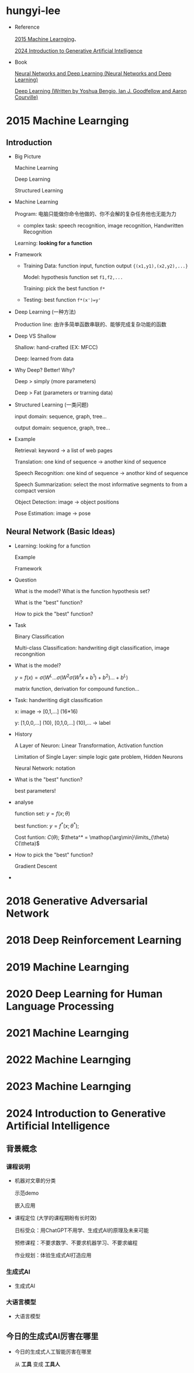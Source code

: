 # hungyi-lee

- Reference

  [2015 Machine Learnging](http://speech.ee.ntu.edu.tw/~tlkagk/courses_MLSD15_2.html)、

  [2024 Introduction to Generative Artificial Intelligence](https://speech.ee.ntu.edu.tw/~hylee/genai/2024-spring.php)

- Book

  [Neural Networks and Deep Learning (Neural Networks and Deep Learning)](http://neuralnetworksanddeeplearning.com/)

  [Deep Learning (Written by Yoshua Bengio, Ian J. Goodfellow and Aaron Courville)](http://www.iro.umontreal.ca/~bengioy/dlbook/)





# 2015 Machine Learnging

## Introduction

- Big Picture

  Machine Learning 

  Deep Learning 

  Structured Learning 

  



- Machine Learning 

  Program: 电脑只能做你命令他做的、你不会解的复杂任务他也无能为力

  - complex task: speech recognition, image recognition, Handwritten Recognition 

  Learning: **looking for a function**

- Framework

  - Training Data: function input, function output `{(x1,y1),(x2,y2),...}`

    Model: hypothesis function set `f1,f2,...`

    Training: pick the best function `f*`

  - Testing: best function `f*(x')=y'`

  



- Deep Learning (一种方法)

  Production line: 由许多简单函数串联的、能够完成复杂功能的函数

- Deep VS Shallow

  Shallow: hand-crafted (EX: MFCC)

  Deep: learned from data 

- Why Deep? Better! Why?

  Deep > simply (more parameters)

  Deep > Fat (parameters or trarning data)

  



- Structured Learning (一类问题)

  input domain: sequence, graph, tree...

  output domain: sequence, graph, tree...

- Example

  Retrieval: keyword -> a list of  web pages

  Translation: one kind of sequence -> another kind of sequence 

  Speech Recognition: one kind of sequence -> anothor kind of sequence 

  Speech Summarization: select the most informative segments to from a compact version 

  Object Detection: image -> object positions

  Pose Estimation: image -> pose

  



## Neural Network (Basic Ideas)

- Learning: looking for a function

  Example

  Framework

- Question

  What is the model? What is the function hypothesis set? 

  What is the "best" function? 

  How to pick the "best" function?

- Task

  Binary Classification

  Multi-class Classification: handwriting digit classification, image recongnition

  



- What is the model?

  $y = f(x) = \sigma(W^L...\sigma(W^2\sigma(W^1x + b^1) + b^2)...+b^L)$

  matrix function, derivation for compound function...

- Task: handwriting digit classification

  x: image -> [0,1,...] (16*16)

  y: [1,0,0,...] (10), [0,1,0,...] (10),... -> label 

- History

  A Layer of Neuron: Linear Transformation, Activation function 

  Limitation of Single Layer: simple logic gate problem, Hidden Neurons

  Neural Network: notation

  



- What is the "best" function? 

  best parameters!

- analyse

  function set: $y = f(x; \theta)$

  best function: $y = f^*(x; \theta^*)$; 

  Cost funtion: $C(\theta)$; $\theta^* = \mathop{\arg\min}\limits_{\theta} C(\theta)$

  



- How to pick the "best" function?

  Gradient Descent  

- 









# 2018 Generative Adversarial Network











# 2018 Deep Reinforcement Learning 













# 2019 Machine Learnging











# 2020 Deep Learning for Human Language Processing











# 2021 Machine Learnging









# 2022 Machine Learnging









# 2023 Machine Learnging











# 2024 Introduction to Generative Artificial Intelligence

## 背景概念

### 课程说明

- 机器对文章的分类

  示范demo

  嵌入应用

- 课程定位 (大学的课程期盼有长时效)

  日标受众：用ChatGPT不用学、生成式AI的原理及未来可能

  预修课程：不要求数学、不要求机器学习、不要求编程

  作业规划：体验生成式AI打造应用

  



### 生成式AI

- 生成式AI

  



### 大语言模型

- 大语言模型

  



## 今日的生成式AI厉害在哪里

- 今日的生成式人工智能厉害在哪里

  从 **工具** 变成 **工具人**





